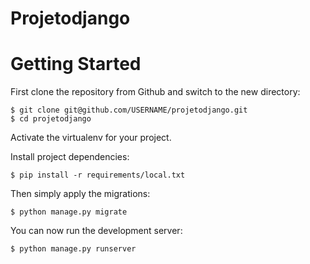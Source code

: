 

# Projetodjango

# Getting Started

First clone the repository from Github and switch to the new directory:

    $ git clone git@github.com/USERNAME/projetodjango.git
    $ cd projetodjango
    
Activate the virtualenv for your project.
    
Install project dependencies:

    $ pip install -r requirements/local.txt
    
    
Then simply apply the migrations:

    $ python manage.py migrate
    

You can now run the development server:

    $ python manage.py runserver
